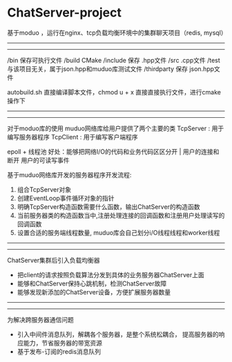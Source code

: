 # ChatServer-project
基于moduo ，运行在nginx、tcp负载均衡环境中的集群聊天项目（redis, mysql）

----------------------------------------------------------------------
----------------------------------------------------------------------
/bin 保存可执行文件
/build CMake 
/include 保存 .hpp文件
/src  .cpp文件
/test  与该项目无关，属于json.hpp和muduo库测试文件
/thirdparty  保存 json.hpp文件

autobuild.sh 直接编译脚本文件，chmod u + x  直接直接执行文件，进行cmake操作下


----------------------------------------------------------------------
----------------------------------------------------------------------
对于moduo库的使用
muduo网络库给用户提供了两个主要的类
TcpServer : 用于编写服务器程序
TcpClient : 用于编写客户端程序

epoll + 线程池 
好处：能够把网络I/O的代码和业务代码区区分开
                        | 用户的连接和断开 用户的可读写事件

基于muduo网络库开发的服务器程序开发流程:
1. 组合TcpServer对象
2. 创建EventLoop事件循环对象的指针
3. 明确TcpServer构造函数需要什么函数，输出ChatServer的构造函数
4. 当前服务器类的构造函数当中,注册处理连接的回调函数和注册用户处理读写的回调函数
5. 设置合适的服务端线程数量, muduo库会自己划分i/O线程线程和worker线程

----------------------------------------------------------------------
----------------------------------------------------------------------

ChatServer集群后引入负载均衡器
- 把client的请求按照负载算法分发到具体的业务服务器ChatServer上面
- 能够和ChatServer保持心跳机制，检测ChatServer故障
- 能够发现新添加的ChatServer设备，方便扩展服务器数量

----------------------------------------------------------------------
----------------------------------------------------------------------

为解决跨服务器通信问题
- 引入中间件消息队列，解耦各个服务器，是整个系统松耦合， 提高服务器的响应能力，节省服务器的带宽资源
- 基于发布-订阅的redis消息队列

